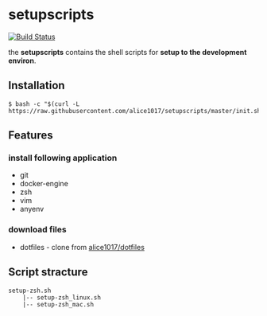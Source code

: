 # setupscripts

[![Build Status](https://travis-ci.org/alice1017/setupscripts.svg?branch=master)](https://travis-ci.org/alice1017/setupscripts)

the **setupscripts** contains the shell scripts for **setup to the development
environ**.

## Installation

```shell
$ bash -c "$(curl -L https://raw.githubusercontent.com/alice1017/setupscripts/master/init.sh)"
```

## Features

### install following application

* git
* docker-engine
* zsh
* vim
* anyenv

### download files

* dotfiles - clone from [alice1017/dotfiles](https://github.com/alice1017/dotfiles)

## Script stracture

```
setup-zsh.sh
    |-- setup-zsh_linux.sh
    |-- setup-zsh_mac.sh
```
